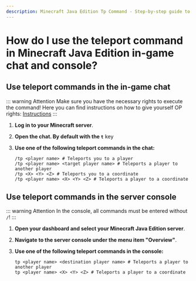 ```yaml
---
description: Minecraft Java Edition Tp Command - Step-by-step guide to teleporting on your server.
---
```


# How do I use the teleport command in Minecraft Java Edition in-game chat and console?

## Use teleport commands in the in-game chat

::: warning Attention
Make sure you have the necessary rights to execute the command! Here you can find instructions on how to give yourself OP rights: [Instructions](../grant-op-rights.md)
:::

1. <strong>Log in to your Minecraft server</strong>.

2. <strong>Open the chat. By default with the ```t```</strong> key

3. <strong>Use one of the following teleport commands in the chat:</strong>

    ```
    /tp <player name> # Teleports you to a player
    /tp <player name> <target player name> # Teleports a player to another player
    /tp <X> <Y> <Z> # Teleports you to a coordinate
    /tp <player name> <X> <Y> <Z> # Teleports a player to a coordinate
    ```

## Use teleport commands in the server console

::: warning Attention
In the console, all commands must be entered without ```/```!
:::

1. <strong>Open your dashboard and select your Minecraft Java Edition server</strong>.

2. <strong>Navigate to the server console under the menu item "Overview"</strong>.

3. <strong>Use one of the following teleport commands in the console:</strong>

    ```
    tp <player name> <destination player name> # Teleports a player to another player
    tp <player name> <X> <Y> <Z> # Teleports a player to a coordinate
    ```
